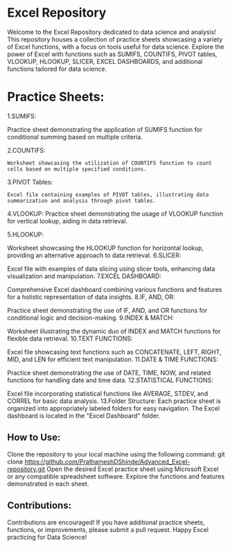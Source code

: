  # Excel Repository
Welcome to the Excel Repository dedicated to data science and analysis! This repository houses a collection of practice sheets showcasing a variety of Excel functions, with a focus on tools useful for data science. Explore the power of Excel with functions such as SUMIFS, COUNTIFS, PIVOT tables, VLOOKUP, HLOOKUP, SLICER, EXCEL DASHBOARDS, and additional functions tailored for data science.

# Practice Sheets:
1.SUMIFS:  
    
   Practice sheet demonstrating the application of SUMIFS function for conditional summing based on multiple criteria.
    
2.COUNTIFS:

    Worksheet showcasing the utilization of COUNTIFS function to count cells based on multiple specified conditions.
    
3.PIVOT Tables:

    Excel file containing examples of PIVOT tables, illustrating data summarization and analysis through pivot tables.
    
4.VLOOKUP:
    Practice sheet demonstrating the usage of VLOOKUP function for vertical lookup, aiding in data retrieval.
    
5.HLOOKUP:

Worksheet showcasing the HLOOKUP function for horizontal lookup, providing an alternative approach to data retrieval.
6.SLICER:

Excel file with examples of data slicing using slicer tools, enhancing data visualization and manipulation.
7.EXCEL DASHBOARD:

Comprehensive Excel dashboard combining various functions and features for a holistic representation of data insights.
8.IF, AND, OR:

Practice sheet demonstrating the use of IF, AND, and OR functions for conditional logic and decision-making.
9.INDEX & MATCH:

Worksheet illustrating the dynamic duo of INDEX and MATCH functions for flexible data retrieval.
10.TEXT FUNCTIONS:

Excel file showcasing text functions such as CONCATENATE, LEFT, RIGHT, MID, and LEN for efficient text manipulation.
11.DATE & TIME FUNCTIONS:

Practice sheet demonstrating the use of DATE, TIME, NOW, and related functions for handling date and time data.
12.STATISTICAL FUNCTIONS:

Excel file incorporating statistical functions like AVERAGE, STDEV, and CORREL for basic data analysis.
13.Folder Structure:
Each practice sheet is organized into appropriately labeled folders for easy navigation.
The Excel dashboard is located in the "Excel Dashboard" folder.
## How to Use:
Clone the repository to your local machine using the following command:
git clone https://github.com/PrathameshDShinde/Advanced_Excel-repository.git
Open the desired Excel practice sheet using Microsoft Excel or any compatible spreadsheet software.
Explore the functions and features demonstrated in each sheet.

## Contributions:
Contributions are encouraged! If you have additional practice sheets, functions, or improvements, please submit a pull request.
Happy Excel practicing for Data Science!
